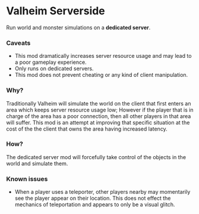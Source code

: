 # Valheim Serverside

Run world and monster simulations on a **dedicated server**.

### Caveats

- This mod dramatically increases server resource usage and may lead to a poor gameplay experience.
- Only runs on dedicated servers.
- This mod does not prevent cheating or any kind of client manipulation.

### Why?

Traditionally Valheim will simulate the world on the client that first enters an area which keeps server resource usage low; However if the player that is in charge of the area has a poor connection, then all other players in that area will suffer. This mod is an attempt at improving that specific situation at the cost of the the client that owns the area having increased latency.

### How?

The dedicated server mod will forcefully take control of the objects in the world and simulate them.

### Known issues

- When a player uses a teleporter, other players nearby may momentarily see the player appear on their location. This does not effect the mechanics of teleportation and appears to only be a visual glitch.
